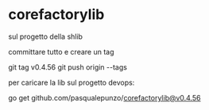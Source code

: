 # corefactorylib

sul progetto della shlib

committare tutto e creare un tag

git tag v0.4.56
git push origin --tags

per caricare la lib sul progetto devops:

go get github.com/pasqualepunzo/corefactorylib@v0.4.56
